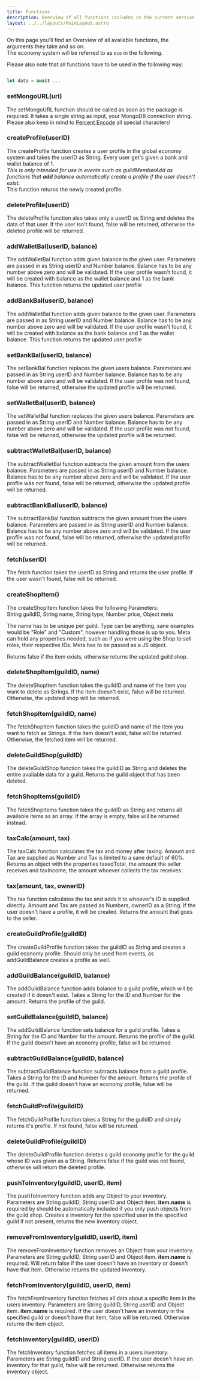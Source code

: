 ```yaml
---
title: Functions
description: Overview of all functions included in the current version of dc.eco!
layout: ../../layouts/MainLayout.astro
---
```


On this page you'll find an Overview of all available functions, the arguments they take and so on. <br/> The economy system will be referred to as `eco` in the following.

Please also note that all functions have to be used in the following way: <br/>
```js

let data = await ...


```

### setMongoURL(url)

The setMongoURL function should be called as soon as the package is required. It takes a single string as input, your MongoDB connection string.
Please also keep in mind to [Percent Encode](https://gist.github.com/wxifuwu/e14c54c866e40faeb39c3d80ec3b6b13) all special characters!

### createProfile(userID)

The createProfile function creates a user profile in the global economy system and takes the userID as String. Every user get's given a bank and wallet balance of 1. <br/> _This is only intended for use in events such as guildMemberAdd as functions that _**add**_ balance automatically create a profile if the user doesn't exist._ <br/> This function returns the newly created profile.

### deleteProfile(userID)

The deleteProfile function also takes only a userID as String and deletes the data of that user. If the user isn't found, false will be returned, otherwise the deleted profile will be returned.

### addWalletBal(userID, balance)

The addWalletBal function adds given balance to the given user. Parameters are passed in as String userID and Number balance. Balance has to be any number above zero and will be validated. If the user profile wasn't found, it will be created with balance as the wallet balance and 1 as the bank balance. This function returns the updated user profile

### addBankBal(userID, balance)

The addWalletBal function adds given balance to the given user. Parameters are passed in as String userID and Number balance. Balance has to be any number above zero and will be validated. If the user profile wasn't found, it will be created with balance as the bank balance and 1 as the wallet balance. This function returns the updated user profile

### setBankBal(userID, balance) 

The setBankBal function replaces the given users balance. Parameters are passed in as String userID and Number balance. Balance has to be any number above zero and will be validated. If the user profile was not found, false will be returned, otherwise the updated profile will be returned.

### setWalletBal(userID, balance) 

The setWalletBal function replaces the given users balance. Parameters are passed in as String userID and Number balance. Balance has to be any number above zero and will be validated. If the user profile was not found, false will be returned, otherwise the updated profile will be returned.

### subtractWalletBal(userID, balance)

The subtractWalletBal function subtracts the given amount from the users balance. Parameters are passed in as String userID and Number balance. Balance has to be any number above zero and will be validated. If the user profile was not found, false will be returned, otherwise the updated profile will be returned.

### subtractBankBal(userID, balance)

The subtractBankBal function subtracts the given amount from the users balance. Parameters are passed in as String userID and Number balance. Balance has to be any number above zero and will be validated. If the user profile was not found, false will be returned, otherwise the updated profile will be returned.

### fetch(userID)

The fetch function takes the userID as String and returns the user profile. If the user wasn't found, false will be returned.

### createShopItem()

The createShopItem function takes the following Parameters: <br/> String guildID, String name, String type, Number price, Object meta

The name has to be unique per guild. Type can be anything, sane examples would be "Role" and "Custom", however handling those is up to you. Meta can hold any properties needed, such as if you were using the Shop to sell roles, their respective IDs. Meta has to be passed as a JS object.

Returns false if the item exists, otherwise returns the updated guild shop.

### deleteShopItem(guildID, name)

The deleteShopItem function takes the guildID and name of the item you want to delete as Strings. If the item doesn't exist, false will be returned. Otherwise, the updated shop will be returned.

### fetchShopItem(guildID, name)

The fetchShopItem function takes the guildID and name of the item you want to fetch as Strings. If the item doesn't exist, false will be returned. Otherwise, the fetched item will be returned.

### deleteGuildShop(guildID)

The deleteGuildShop function takes the guildID as String and deletes the entire available data for a guild. Returns the guild object that has been deleted.

### fetchShopItems(guildID)

The fetchShopItems function takes the guildID as String and returns all available items as an array. If the array is empty, false will be returned instead.

### taxCalc(amount, tax)

The taxCalc function calculates the tax and money after taxing. Amount and Tax are supplied as Number and Tax is limited to a sane default of 60%. Returns an object with the properties taxedTotal, the amount the seller receives and taxIncome, the amount whoever collects the tax receives.

### tax(amount, tax, ownerID)

The tax function calculates the tax and adds it to whoever's ID is supplied directly. Amount and Tax are passed as Numbers, ownerID as a String. If the user doesn't have a profile, it will be created. Returns the amount that goes to the seller.

### createGuildProfile(guildID)

The createGuildProfile function takes the guildID as String and creates a guild economy profile. Should only be used from events, as addGuildBalance creates a profile as well.

### addGuildBalance(guildID, balance)

The addGuildBalance function adds balance to a guild profile, which will be created if it doesn't exist. Takes a String for the ID and Number for the amount. Returns the profile of the guild.

### setGuildBalance(guildID, balance)

The addGuildBalance function sets balance for a guild profile. Takes a String for the ID and Number for the amount. Returns the profile of the guild. If the guild doesn't have an economy profile, false will be returned.

### subtractGuildBalance(guildID, balance)

The subtractGuildBalance function subtracts balance from a guild profile. Takes a String for the ID and Number for the amount. Returns the profile of the guild. If the guild doesn't have an economy profile, false will be returned.

### fetchGuildProfile(guildID)

The fetchGuildProfile function takes a String for the guildID and simply returns it's profile. If not found, false will be returned.

### deleteGuildProfile(guildID)

The deleteGuildProfile function deletes a guild economy profile for the guild whose ID was given as a String. Returns false if the guild was not found, otherwise will return the deleted profile.

### pushToInventory(guildID, userID, item)

The pushToInventory function adds any Object to your inventory. Parameters are String guildID, String userID and Object item. **item.name** is required by should be automatically included if you only push objects from the guild shop. Creates a inventory for the specified user in the specified guild if not present, returns the new inventory object.

### removeFromInventory(guildID, userID, item)

The removeFromInventory function removes an Object from your inventory. Parameters are String guildID, String userID and Object item. **item.name** is required. Will return false if the user doesn't have an inventory or doesn't have that item. Otherwise returns the updated inventory.

### fetchFromInventory(guildID, userID, item)

The fetchFromInventory function fetches all data about a specific item in the users inventory. Parameters are String guildID, String userID and Object item. **item.name** is required. If the user doesn't have an inventory in the specified guild or doesn't have that item, false will be returned. Otherwise returns the item object.

### fetchInventory(guildID, userID)

The fetchInventory function fetches all items in a users inventory. Parameters are String guildID and String userID. If the user doesn't have an inventory for that guild, false will be returned. Otherwise returns the inventory object.